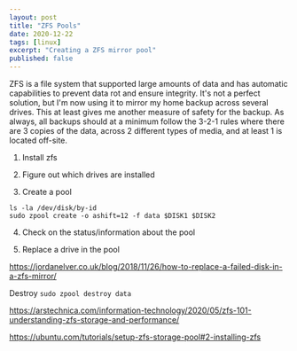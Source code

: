 ```yaml
---
layout: post
title: "ZFS Pools"
date: 2020-12-22
tags: [linux]
excerpt: "Creating a ZFS mirror pool"
published: false
---
```


ZFS is a file system that supported large amounts of data and has automatic capabilities to prevent data rot and ensure integrity. 
It's not a perfect solution, but I'm now using it to mirror my home backup across several drives. 
This at least gives me another measure of safety for the backup. 
As always, all backups should at a minimum follow the 3-2-1 rules where there are 3 copies of the data, across 2 different types of media, and at least 1 is located off-site. 

1. Install zfs

2. Figure out which drives are installed

3. Create a pool

~~~
ls -la /dev/disk/by-id
sudo zpool create -o ashift=12 -f data $DISK1 $DISK2
~~~
4. Check on the status/information about the pool

5. Replace a drive in the pool

https://jordanelver.co.uk/blog/2018/11/26/how-to-replace-a-failed-disk-in-a-zfs-mirror/

Destroy  `sudo zpool destroy data`

https://arstechnica.com/information-technology/2020/05/zfs-101-understanding-zfs-storage-and-performance/

https://ubuntu.com/tutorials/setup-zfs-storage-pool#2-installing-zfs
